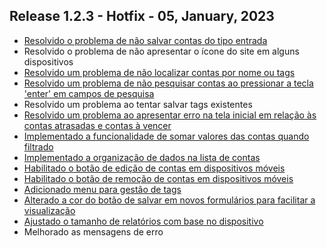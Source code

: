 ## Release 1.2.3 - Hotfix - 05, January, 2023

- [Resolvido o problema de não salvar contas do tipo entrada](https://github.com/BIEMAX/financial-manager-api/issues/68)
- Resolvido o problema de não apresentar o ícone do site em alguns dispositivos
- [Resolvido um problema de não localizar contas por nome ou tags](https://github.com/BIEMAX/financial-manager-api/issues/62)
- [Resolvido um problema de não pesquisar contas ao pressionar a tecla 'enter' em campos de pesquisa](https://github.com/BIEMAX/financial-manager-app/issues/86)
- Resolvido um problema ao tentar salvar tags existentes
- [Resolvido um problema ao apresentar erro na tela inicial em relação às contas atrasadas e contas à vencer](https://github.com/BIEMAX/financial-manager-api/issues/72)
- [Implementado a funcionalidade de somar valores das contas quando filtrado](https://github.com/BIEMAX/financial-manager-app/issues/58)
- [Implementado a organização de dados na lista de contas](https://github.com/BIEMAX/financial-manager-app/issues/90)
- [Habilitado o botão de edição de contas em dispositivos móveis](https://github.com/BIEMAX/financial-manager-app/issues/83)
- [Habilitado o botão de remoção de contas em dispositivos móveis](https://github.com/BIEMAX/financial-manager-app/issues/84)
- [Adicionado menu para gestão de tags](https://github.com/BIEMAX/financial-manager-app/issues/91)
- [Alterado a cor do botão de salvar em novos formulários para facilitar a visualização](https://github.com/BIEMAX/financial-manager-app/issues/102)
- [Ajustado o tamanho de relatórios com base no dispositivo](https://github.com/BIEMAX/financial-manager-app/issues/101)
- Melhorado as mensagens de erro
